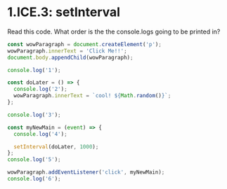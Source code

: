 # 1.ICE.3: setInterval

Read this code. What order is the the console.logs going to be printed in?

```javascript
const wowParagraph = document.createElement('p');
wowParagraph.innerText = 'Click Me!!';
document.body.appendChild(wowParagraph);

console.log('1');

const doLater = () => {
  console.log('2');
  wowParagraph.innerText = `cool! ${Math.random()}`;
};

console.log('3');

const myNewMain = (event) => {
  console.log('4');

  setInterval(doLater, 1000);
};
console.log('5');

wowParagraph.addEventListener('click', myNewMain);
console.log('6');
```

